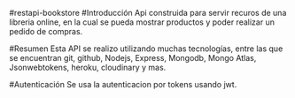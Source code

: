 #restapi-bookstore
#Introducción
Api construida para servir recuros de una libreria online, en la cual se pueda mostrar productos y poder realizar un pedido de compras.

#Resumen
Esta API se realizo utilizando muchas tecnologías, entre las que se encuentran git, github, Nodejs, Express, Mongodb, Mongo Atlas, Jsonwebtokens, heroku, cloudinary y mas.

#Autenticación
Se usa la autenticacion por tokens usando jwt.

